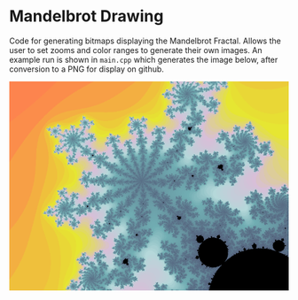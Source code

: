 # Mandelbrot Drawing

Code for generating bitmaps displaying the Mandelbrot Fractal. Allows the user to set zooms and color ranges to generate their own images. An example run is shown in ``main.cpp`` which generates the image below, after conversion to a PNG for display on github.

![Mandelbrot Fractal](/test.png?raw=true "Mandelbrot Fractal")
